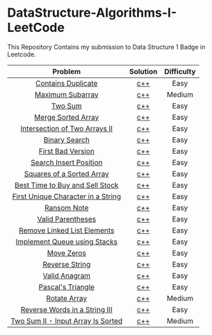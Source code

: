 # DataStructure-Algorithms-I-LeetCode

This Repository Contains my submission to Data Structure 1 Badge in Leetcode.

Problem | Solution | Difficulty
:--------------------------------------------:|:--------------------------:|:--------------------------:
[Contains Duplicate](https://leetcode.com/problems/contains-duplicate/) | [c++](Easy/ContainsDuplicate.cpp) | Easy
[Maximum Subarray](https://leetcode.com/problems/maximum-subarray/) | [c++](Medium/MaximumSubarray.cpp) | Medium
[Two Sum](https://leetcode.com/problems/two-sum/) | [c++](Easy/TwoSum.cpp) | Easy
[Merge Sorted Array](https://leetcode.com/problems/merge-sorted-array/) | [c++](Easy/MergeSortedArray.cpp) | Easy
[Intersection of Two Arrays II](https://leetcode.com/problems/intersection-of-two-arrays-ii/) | [c++](Easy/IntersectionOfTwoArraysII.cpp) | Easy
[Binary Search](https://leetcode.com/problems/binary-search/) | [c++](Easy/BinarySearch.cpp) | Easy
[First Bad Version](https://leetcode.com/problems/first-bad-version/) | [c++](Easy/FirstBadVersion.cpp) | Easy
[Search Insert Position](https://leetcode.com/problems/search-insert-position/) | [c++](Easy/SearchInsertPosition.cpp) | Easy
[Squares of a Sorted Array](https://leetcode.com/problems/squares-of-a-sorted-array/) | [c++](Easy/SquaresOfASortedArray.cpp) | Easy
[Best Time to Buy and Sell Stock](https://leetcode.com/problems/best-time-to-buy-and-sell-stock/) | [c++](Easy/BestTimetoBuyandSellStock.cpp) | Easy
[First Unique Character in a String](https://leetcode.com/problems/first-unique-character-in-a-string/) | [c++](Easy/FirstUniqueCharacterInString.cpp) | Easy
[Ransom Note](https://leetcode.com/problems/ransom-note/) | [c++](Easy/RansomNote.cpp) | Easy
[Valid Parentheses](https://leetcode.com/problems/valid-parentheses/) | [c++](Easy/ValidParentheses.cpp) | Easy
[Remove Linked List Elements](https://leetcode.com/problems/remove-linked-list-elements/) | [c++](Easy/RemoveLinkedListElements.cpp) | Easy
[Implement Queue using Stacks](https://leetcode.com/problems/implement-queue-using-stacks/) | [c++](Easy/ImplementQueueusingStacks.cpp) | Easy
[Move Zeros](https://leetcode.com/problems/move-zeroes/) | [c++](Easy/MoveZeros.cpp) | Easy
[Reverse String](https://leetcode.com/problems/reverse-string/) | [c++](Easy/ReverseString.cpp) | Easy
[Valid Anagram](https://leetcode.com/problems/valid-anagram/) | [c++](Easy/ValidAnagram.cpp) | Easy
[Pascal's Triangle](https://leetcode.com/problems/pascals-triangle/) | [c++](Easy/Pascal'sTriangle.cpp) | Easy
[Rotate Array](https://leetcode.com/problems/rotate-array/) | [c++](Medium/RotateArray.cpp) | Medium
[Reverse Words in a String III](https://leetcode.com/problems/two-sum-ii-input-array-is-sorted/?envType=study-plan&id=algorithm-i) | [c++](Easy/ReverseWordsinaStringIII.cpp) | Easy
[Two Sum II - Input Array Is Sorted](https://leetcode.com/problems/two-sum-ii-input-array-is-sorted/) | [c++](Medium/TwoSumII-InputArrayIsSorted.cpp) | Medium
